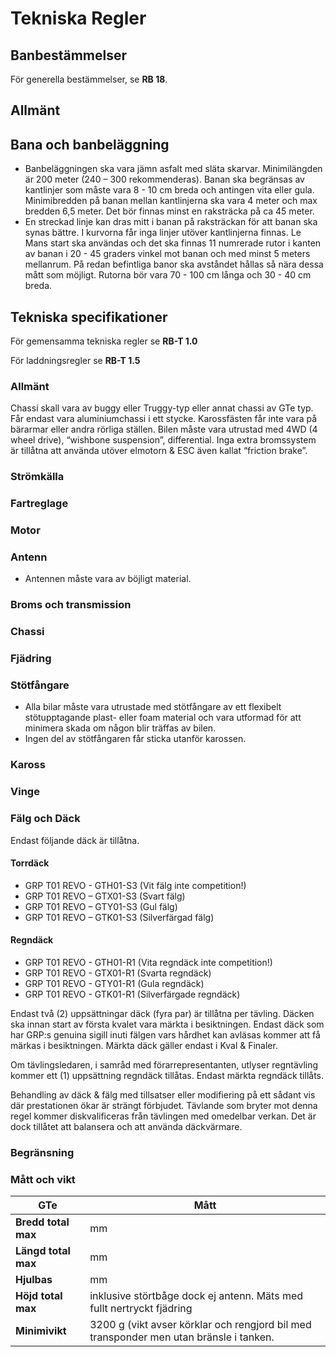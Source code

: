 # Tekniska Regler

## Banbestämmelser

För generella bestämmelser, se **RB 18**.

## Allmänt

## Bana och banbeläggning

-   Banbeläggningen ska vara jämn asfalt med släta skarvar.
    Minimilängden är 200 meter (240 – 300 rekommenderas). Banan ska
    begränsas av kantlinjer som måste vara 8 - 10 cm breda och antingen
    vita eller gula. Minimibredden på banan mellan kantlinjerna ska vara
    4 meter och max bredden 6,5 meter. Det bör finnas minst en
    raksträcka på ca 45 meter.
-   En streckad linje kan dras mitt i banan på raksträckan för att banan
    ska synas bättre. I kurvorna får inga linjer utöver kantlinjerna
    finnas. Le Mans start ska användas och det ska finnas 11 numrerade
    rutor i kanten av banan i 20 - 45 graders vinkel mot banan och med
    minst 5 meters mellanrum. På redan befintliga banor ska avståndet
    hållas så nära dessa mått som möjligt. Rutorna bör vara 70 - 100 cm
    långa och 30 - 40 cm breda.

## Tekniska specifikationer

För gemensamma tekniska regler se **RB-T 1.0**

För laddningsregler se **RB-T 1.5**

### Allmänt

Chassi skall vara av buggy eller Truggy-typ eller annat chassi av GTe
typ. Får endast vara aluminiumchassi i ett stycke. Karossfästen får inte
vara på bärarmar eller andra rörliga ställen. Bilen måste vara utrustad
med 4WD (4 wheel drive), “wishbone suspension”, differential. Inga extra
bromssystem är tillåtna att använda utöver elmotorn & ESC även kallat
“friction brake”.

### Strömkälla

### Fartreglage

### Motor

### Antenn

-   Antennen måste vara av böjligt material.

### Broms och transmission

### Chassi

### Fjädring

### Stötfångare

-   Alla bilar måste vara utrustade med stötfångare av ett flexibelt
    stötupptagande plast- eller foam material och vara utformad för att
    minimera skada om någon blir träffas av bilen.
-   Ingen del av stötfångaren får sticka utanför karossen.

### Kaross

### Vinge

### Fälg och Däck

Endast följande däck är tillåtna.

#### Torrdäck

-   GRP T01 REVO - GTH01-S3 (Vit fälg inte competition!)
-   GRP T01 REVO – GTX01-S3 (Svart fälg)
-   GRP T01 REVO – GTY01-S3 (Gul fälg)
-   GRP T01 REVO – GTK01-S3 (Silverfärgad fälg)

#### Regndäck

-   GRP T01 REVO - GTH01-R1 (Vita regndäck inte competition!)
-   GRP T01 REVO - GTX01-R1 (Svarta regndäck)
-   GRP T01 REVO - GTY01-R1 (Gula regndäck)
-   GRP T01 REVO - GTK01-R1 (Silverfärgade regndäck)

Endast två (2) uppsättningar däck (fyra par) är tillåtna per tävling.
Däcken ska innan start av första kvalet vara märkta i besiktningen.
Endast däck som har GRP:s genuina sigill inuti fälgen vars hårdhet kan
avläsas kommer att få märkas i besiktningen. Märkta däck gäller endast i
Kval & Finaler.

Om tävlingsledaren, i samråd med förarrepresentanten, utlyser
regntävling kommer ett (1) uppsättning regndäck tillåtas. Endast märkta
regndäck tillåts.

Behandling av däck & fälg med tillsatser eller modifiering på ett sådant
vis där prestationen ökar är strängt förbjudet. Tävlande som bryter mot
denna regel kommer diskvalificeras från tävlingen med omedelbar verkan.
Det är dock tillåtet att balansera och att använda däckvärmare.

### Begränsning

### Mått och vikt

| GTe                 | Mått                                                                                   |
|---------------------|----------------------------------------------------------------------------------------|
| **Bredd total max** | mm                                                                                     |
| **Längd total max** | mm                                                                                     |
| **Hjulbas**         | mm                                                                                     |
| **Höjd total max**  | inklusive störtbåge dock ej antenn. Mäts med fullt nertryckt fjädring                  |
| **Minimivikt**      | 3200 g (vikt avser körklar och rengjord bil med transponder men utan bränsle i tanken. |

